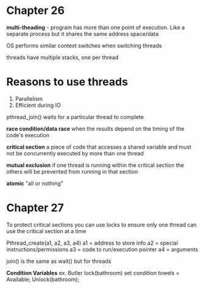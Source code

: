 # Chapter 26
**multi-theading** - program has more than one point of execution. Like a separate process but it shares the same address space/data

OS performs similar context switches when switching threads

threads have multiple stacks, one per thread

# Reasons  to use threads
1. Parallelism
2. Efficient during IO

pthread_join() waits for a particular thread to complete

**race condition/data race** when the results depend on the timing of the code's execution

**critical section** a piece of code that accesses a shared variable and must not be concurrently executed by more than one thread

**mutual exclusion** if one thread is running within the critical section the others will be prevented from running in that section

**atomic** "all or nothing"

# Chapter 27
To protect critical sections you can use locks to ensure only one thread can use the critical section at a time

Pthread_create(a1, a2, a3, a4)
a1 = address to store info
a2 = special instructions/permissions
a3 = code to run/execution pointer
a4 = arguments

join() is the same as wait() but for threads

**Condition Variables**
ex.
    Butler lock(bathroom)
        set condition towels = Available;
        Unlock(bathroom);